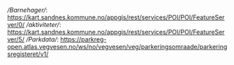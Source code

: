 _/Barnehager/_: https://kart.sandnes.kommune.no/appgis/rest/services/POI/POI/FeatureServer/0/
_/aktiviteter/_: https://kart.sandnes.kommune.no/appgis/rest/services/POI/POI/FeatureServer/5/
_/Parkdata/_: https://parkreg-open.atlas.vegvesen.no/ws/no/vegvesen/veg/parkeringsomraade/parkeringsregisteret/v1/
